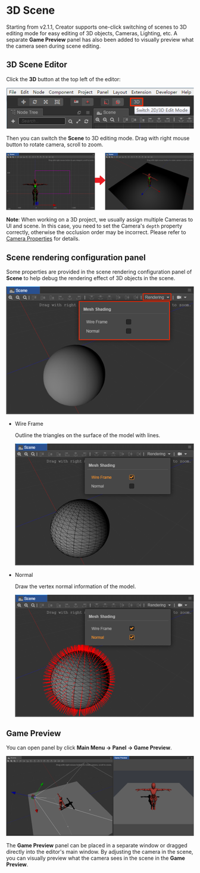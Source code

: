 # 3D Scene

Starting from v2.1.1, Creator supports one-click switching of scenes to 3D editing mode for easy editing of 3D objects, Cameras, Lighting, etc. A separate **Game Preview** panel has also been added to visually preview what the camera seen during scene editing.

## 3D Scene Editor

Click the **3D** button at the top left of the editor:

![](img/3d.png)

Then you can switch the **Scene** to 3D editing mode. Drag with right mouse button to rotate camera, scroll to zoom.

![](img/3d-scene.png)

**Note**: When working on a 3D project, we usually assign multiple Cameras to UI and scene. In this case, you need to set the Camera's `depth` property correctly, otherwise the occlusion order may be incorrect. Please refer to [Camera Properties](../render/camera.md#camera-properties) for details.

## Scene rendering configuration panel

Some properties are provided in the scene rendering configuration panel of **Scene** to help debug the rendering effect of 3D objects in the scene.

![config](img/rendering-config.png)

- Wire Frame

  Outline the triangles on the surface of the model with lines.

  ![wire frame](img/wire-frame.png)

- Normal
    
  Draw the vertex normal information of the model.

  ![normal](img/normal.png)

## Game Preview

You can open panel by click **Main Menu -> Panel -> Game Preview**.

![](img/game-preview.png)

The **Game Preview** panel can be placed in a separate window or dragged directly into the editor's main window. By adjusting the camera in the scene, you can visually preview what the camera sees in the scene in the **Game Preview**.
